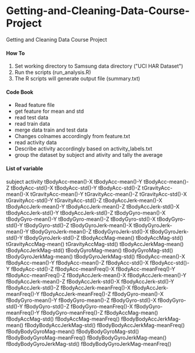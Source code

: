 # Getting-and-Cleaning-Data-Course-Project
Getting and Cleaning Data Course Project

#### How To ####
1. Set working directory to  Samsung data directory ("UCI HAR Dataset")
2. Run the scripts (run_analysis.R)
3. The R scripts will generate output file (summary.txt)

#### Code Book ####
* Read feature file
* get feature for mean and std
* read test data
* read train data
* merge data train and test data
* Changes colnames accordingly from feature.txt
* read activity data
* Describe activity accordingly based on activity_labels.txt
* group the dataset by subject and ativity and tally the average

#### List of variable ####

 subject
 activity
 tBodyAcc-mean()-X
 tBodyAcc-mean()-Y
 tBodyAcc-mean()-Z
 tBodyAcc-std()-X
 tBodyAcc-std()-Y
 tBodyAcc-std()-Z
 tGravityAcc-mean()-X
 tGravityAcc-mean()-Y
 tGravityAcc-mean()-Z
 tGravityAcc-std()-X
 tGravityAcc-std()-Y
 tGravityAcc-std()-Z
 tBodyAccJerk-mean()-X
 tBodyAccJerk-mean()-Y
 tBodyAccJerk-mean()-Z
 tBodyAccJerk-std()-X
 tBodyAccJerk-std()-Y
 tBodyAccJerk-std()-Z
 tBodyGyro-mean()-X
 tBodyGyro-mean()-Y
 tBodyGyro-mean()-Z
 tBodyGyro-std()-X
 tBodyGyro-std()-Y
 tBodyGyro-std()-Z
 tBodyGyroJerk-mean()-X
 tBodyGyroJerk-mean()-Y
 tBodyGyroJerk-mean()-Z
 tBodyGyroJerk-std()-X
 tBodyGyroJerk-std()-Y
 tBodyGyroJerk-std()-Z
 tBodyAccMag-mean()
 tBodyAccMag-std()
 tGravityAccMag-mean()
 tGravityAccMag-std()
 tBodyAccJerkMag-mean()
 tBodyAccJerkMag-std()
 tBodyGyroMag-mean()
 tBodyGyroMag-std()
 tBodyGyroJerkMag-mean()
 tBodyGyroJerkMag-std()
 fBodyAcc-mean()-X
 fBodyAcc-mean()-Y
 fBodyAcc-mean()-Z
 fBodyAcc-std()-X
 fBodyAcc-std()-Y
 fBodyAcc-std()-Z
 fBodyAcc-meanFreq()-X
 fBodyAcc-meanFreq()-Y
 fBodyAcc-meanFreq()-Z
 fBodyAccJerk-mean()-X
 fBodyAccJerk-mean()-Y
 fBodyAccJerk-mean()-Z
 fBodyAccJerk-std()-X
 fBodyAccJerk-std()-Y
 fBodyAccJerk-std()-Z
 fBodyAccJerk-meanFreq()-X
 fBodyAccJerk-meanFreq()-Y
 fBodyAccJerk-meanFreq()-Z
 fBodyGyro-mean()-X
 fBodyGyro-mean()-Y
 fBodyGyro-mean()-Z
 fBodyGyro-std()-X
 fBodyGyro-std()-Y
 fBodyGyro-std()-Z
 fBodyGyro-meanFreq()-X
 fBodyGyro-meanFreq()-Y
 fBodyGyro-meanFreq()-Z
 fBodyAccMag-mean()
 fBodyAccMag-std()
 fBodyAccMag-meanFreq()
 fBodyBodyAccJerkMag-mean()
 fBodyBodyAccJerkMag-std()
 fBodyBodyAccJerkMag-meanFreq()
 fBodyBodyGyroMag-mean()
 fBodyBodyGyroMag-std()
 fBodyBodyGyroMag-meanFreq()
 fBodyBodyGyroJerkMag-mean()
 fBodyBodyGyroJerkMag-std()
 fBodyBodyGyroJerkMag-meanFreq()
